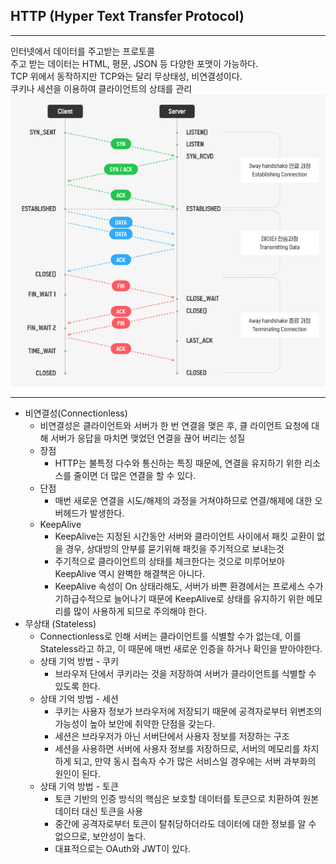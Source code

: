 ## HTTP (Hyper Text Transfer Protocol)
---
 인터넷에서 데이터를 주고받는 프로토콜<br>
 주고 받는 데이터는 HTML, 평문, JSON 등 다양한 포맷이 가능하다.<br>
 TCP 위에서 동작하지만 TCP와는 달리 무상태성, 비연결성이다.<br>
 쿠키나 세션을 이용하여 클라이언트의 상태를 관리<br>
![ex_screenshot](../img/httpflow.png)<br>

---
* 비연결성(Connectionless)
    * 비연결성은 클라이언트와 서버가 한 번 연결을 맺은 후, 클 라이언트 요청에 대해 서버가 응답을 마치면 맺었던 연결을 끊어 버리는 성질
    * 장점
        * HTTP는 불특정 다수와 통신하는 특징 때문에, 연결을 유지하기 위한 리소스를 줄이면 더 많은 연결을 할 수 있다.
    * 단점
        * 매번 새로운 연결을 시도/해제의 과정을 거쳐야하므로 연결/해제에 대한 오버헤드가 
        발생한다.
    * KeepAlive
        * KeepAlive는 지정된 시간동안 서버와 클라이언트 사이에서 패킷 교환이 없을 경우, 상대방의 안부를 묻기위해 패킷을 주기적으로 보내는것
        * 주기적으로 클라이언트의 상태를 체크한다는 것으로 미루어보아 KeepAlive 역시 완벽한 해결책은 아니다.
        * KeepAlive 속성이 On 상태라해도, 서버가 바쁜 환경에서는 프로세스 수가 기하급수적으로 늘어나기 때문에 KeepAlive로 상태를 유지하기 위한 메모리를 많이 사용하게 되므로 주의해야 한다.
* 무상태 (Stateless)
    * Connectionless로 인해 서버는 클라이언트를 식별할 수가 없는데, 이를 Stateless라고 하고, 이 때문에 매번 새로운 인증을 하거나 확인을 받아야한다.
    * 상태 기억 방법 - 쿠키
        * 브라우저 단에서 쿠키라는 것을 저장하여 서버가 클라이언트를 식별할 수 있도록 한다.
    * 상태 기억 방법 - 세션
        * 쿠키는 사용자 정보가 브라우저에 저장되기 때문에 공격자로부터 위변조의 가능성이 높아 보안에 취약한 단점을 갖는다.
        * 세션은 브라우저가 아닌 서버단에서 사용자 정보를 저장하는 구조
        * 세션을 사용하면 서버에 사용자 정보를 저장하므로, 서버의 메모리를 차지하게 되고, 만약 동시 접속자 수가 많은 서비스일 경우에는 서버 과부화의 원인이 된다.
    * 상태 기억 방법 - 토큰
        * 토큰 기반의 인증 방식의 핵심은 보호할 데이터를 토큰으로 치환하여 원본 데이터 대신 토큰을 사용
        * 중간에 공격자로부터 토큰이 탈취당하더라도 데이터에 대한 정보를 알 수 없으므로, 보안성이 높다.
        * 대표적으로는 OAuth와 JWT이 있다.


